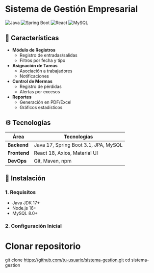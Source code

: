 # Sistema de Gestión Empresarial

![Java](https://img.shields.io/badge/Java-17+-orange)
![Spring Boot](https://img.shields.io/badge/Spring%20Boot-3.1+-brightgreen)
![React](https://img.shields.io/badge/React-18+-blue)
![MySQL](https://img.shields.io/badge/MySQL-8.0+-lightgrey)

## 📌 Características

- **Módulo de Registros**
  - Registro de entradas/salidas
  - Filtros por fecha y tipo
- **Asignación de Tareas**
  - Asociación a trabajadores
  - Notificaciones
- **Control de Mermas**
  - Registro de pérdidas
  - Alertas por excesos
- **Reportes**
  - Generación en PDF/Excel
  - Gráficos estadísticos

## ⚙️ Tecnologías

| Área         | Tecnologías                     |
|--------------|---------------------------------|
| **Backend**  | Java 17, Spring Boot 3.1, JPA, MySQL |
| **Frontend** | React 18, Axios, Material UI    |
| **DevOps**   | Git, Maven, npm                 |

## 🚀 Instalación

### 1. Requisitos
- Java JDK 17+
- Node.js 16+
- MySQL 8.0+

### 2. Configuración Inicial

# Clonar repositorio
git clone https://github.com/tu-usuario/sistema-gestion.git
cd sistema-gestion



